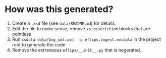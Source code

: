# How was this generated?

1. Create a `.xsd` file (see `data/README.md`) for details.
2. Edit the file to make sense, remove `xs:restriction` blocks that are pointless
3. Run `xsdata data/bvg_xml.xsd  -p eflips.ingest.xmldata` in the project root to generate the code
4. Remove the extraneous `eflips/__init__.py` that is negerated.